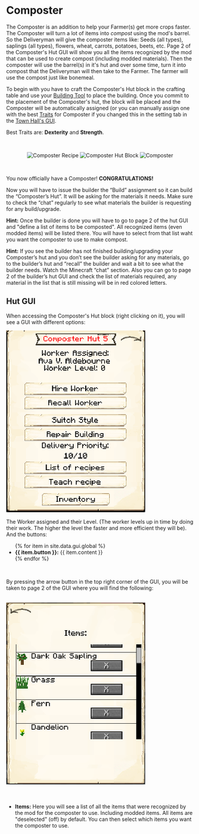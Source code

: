 # Composter

The Composter is an addition to help your Farmer(s) get more crops faster. The Composter will turn a lot of items into *compost* using the mod's barrel. So the Deliveryman will give the composter items like: Seeds (all types), saplings (all types), flowers, wheat, carrots, potatoes, beets, etc. Page 2 of the Composter's Hut GUI will show you all the items recognized by the mod that can be used to create compost (including modded materials). Then the composter will use the barrel(s) in it's hut and over some time, turn it into compost that the Deliveryman will then take to the Farmer. The farmer will use the compost just like bonemeal.

To begin with you have to craft the Composter's Hut block in the crafting table and use your [Building Tool](../../source/tutorials/building_tool) to place the building. Once you commit to the placement of the Composter's hut, the block will be placed and the Composter will be automatically assigned (or you can manually assign one with the best  [Traits](../../source/tutorials/worker_info) for Composter if you changed this in the setting tab in the [Town Hall's GUI](../../source/buildings/townhall).

Best Traits are: **Dexterity** and **Strength**.

<br>
<p style="text-align:center;"><img src="../../assets/images/Workers/composter_recipe.png" alt="Composter Recipe">    <img src="../../assets/images/Workers/composter_hut.png" alt="Composter Hut Block">    <img src="../../assets/images/Workers/composter.png" alt="Composter"></p>
<br>

You now officially have a Composter! **CONGRATULATIONS!**

Now you will have to issue the builder the “Build” assignment so it can build the “Composter’s Hut”. It will be asking for the materials it needs. Make sure to check the “chat” regularly to see what materials the builder is requesting for any build/upgrade.

**Hint:** Once the builder is done you will have to go to page 2 of the hut GUI and "define a list of items to be composted". All recognized items (even modded items) will be listed there. You will have to select from that list waht you want the composter to use to make compost.


**Hint:** If you see the builder has not finished building/upgrading your Composter’s hut and you don’t see the builder asking for any materials, go to the builder’s hut and “recall” the builder and wait a bit to see what the builder needs. Watch the Minecraft “chat” section. Also you can go to page 2 of the builder’s hut GUI and check the list of materials required, any material in the list that is still missing will be in red colored letters.

## Hut GUI

When accessing the Composter's Hut block (right clicking on it), you will see a GUI with different options:

<div class="row">
  <div class="col-sm-12 col-md">
    <img src="../../assets/images/gui/composter_gui.png" class="img-fluid mx-auto" alt="Composter GUI">
  </div>
  <div class="col-sm-12 col-md">
    <p>The Worker assigned and their Level. (The worker levels up in time by doing their work. The higher the level the faster and more efficient they will be). And the buttons:</p>
    <ul>
      {% for item in site.data.gui.global %}
        <li><strong>{{ item.button }}:</strong> {{ item.content }}</li>
      {% endfor %}
    </ul>
  </div>
</div>
<br>

By pressing the arrow button in the top right corner of the GUI, you will be taken to page 2 of the GUI where you will find the following:

<br>
<div class="row">
  <div class="col-sm-12 col-md">
    <img src="../../assets/images/gui/composter_gui2.png" class="img-fluid mx-auto" alt="Composter GUI 2">
  </div>
  <div class="col-sm-12 col-md">
    <ul><br><br>
      <li><strong>Items:</strong> Here you will see a list of all the items that were recognized by the mod for the composter to use. Including modded items. All items are "deselected" (off) by default. You can then select which items you want the composter to use. </li>
    </ul>
  </div>
</div>
<br>

